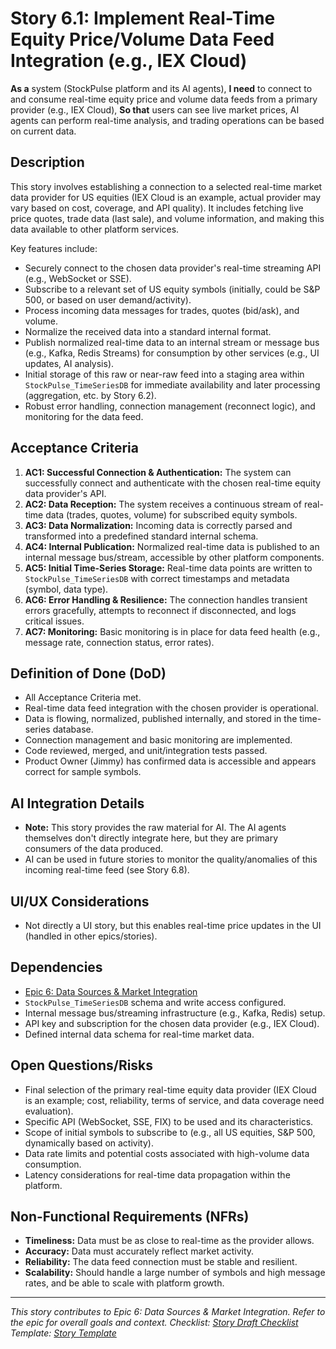 <!--
Epic: Data Sources & Market Integration
Epic Link: [Epic 6: Data Sources & Market Integration](../epic-6.md)
Story ID: 6.1
Story Title: Implement Real-Time Equity Price/Volume Data Feed Integration (e.g., IEX Cloud)
Persona: System (Platform, AI Agents, End Users via UI)
Reporter: Jimmy (Product Owner)
Assignee: TBD (Backend/Data Engineering Team)
Status: To Do
Estimate: TBD (e.g., 8 Story Points)
Sprint: TBD
Release: TBD
-->

# Story 6.1: Implement Real-Time Equity Price/Volume Data Feed Integration (e.g., IEX Cloud)

**As a** system (StockPulse platform and its AI agents),
**I need** to connect to and consume real-time equity price and volume data feeds from a primary provider (e.g., IEX Cloud),
**So that** users can see live market prices, AI agents can perform real-time analysis, and trading operations can be based on current data.

## Description
This story involves establishing a connection to a selected real-time market data provider for US equities (IEX Cloud is an example, actual provider may vary based on cost, coverage, and API quality). It includes fetching live price quotes, trade data (last sale), and volume information, and making this data available to other platform services.

Key features include:
-   Securely connect to the chosen data provider's real-time streaming API (e.g., WebSocket or SSE).
-   Subscribe to a relevant set of US equity symbols (initially, could be S&P 500, or based on user demand/activity).
-   Process incoming data messages for trades, quotes (bid/ask), and volume.
-   Normalize the received data into a standard internal format.
-   Publish normalized real-time data to an internal stream or message bus (e.g., Kafka, Redis Streams) for consumption by other services (e.g., UI updates, AI analysis).
-   Initial storage of this raw or near-raw feed into a staging area within `StockPulse_TimeSeriesDB` for immediate availability and later processing (aggregation, etc. by Story 6.2).
-   Robust error handling, connection management (reconnect logic), and monitoring for the data feed.

## Acceptance Criteria

1.  **AC1: Successful Connection & Authentication:** The system can successfully connect and authenticate with the chosen real-time equity data provider's API.
2.  **AC2: Data Reception:** The system receives a continuous stream of real-time data (trades, quotes, volume) for subscribed equity symbols.
3.  **AC3: Data Normalization:** Incoming data is correctly parsed and transformed into a predefined standard internal schema.
4.  **AC4: Internal Publication:** Normalized real-time data is published to an internal message bus/stream, accessible by other platform components.
5.  **AC5: Initial Time-Series Storage:** Real-time data points are written to `StockPulse_TimeSeriesDB` with correct timestamps and metadata (symbol, data type).
6.  **AC6: Error Handling & Resilience:** The connection handles transient errors gracefully, attempts to reconnect if disconnected, and logs critical issues.
7.  **AC7: Monitoring:** Basic monitoring is in place for data feed health (e.g., message rate, connection status, error rates).

## Definition of Done (DoD)

-   All Acceptance Criteria met.
-   Real-time data feed integration with the chosen provider is operational.
-   Data is flowing, normalized, published internally, and stored in the time-series database.
-   Connection management and basic monitoring are implemented.
-   Code reviewed, merged, and unit/integration tests passed.
-   Product Owner (Jimmy) has confirmed data is accessible and appears correct for sample symbols.

## AI Integration Details

-   **Note:** This story provides the raw material for AI. The AI agents themselves don't directly integrate here, but they are primary consumers of the data produced.
-   AI can be used in future stories to monitor the quality/anomalies of this incoming real-time feed (see Story 6.8).

## UI/UX Considerations

-   Not directly a UI story, but this enables real-time price updates in the UI (handled in other epics/stories).

## Dependencies

-   [Epic 6: Data Sources & Market Integration](../epic-6.md)
-   `StockPulse_TimeSeriesDB` schema and write access configured.
-   Internal message bus/streaming infrastructure (e.g., Kafka, Redis) setup.
-   API key and subscription for the chosen data provider (e.g., IEX Cloud).
-   Defined internal data schema for real-time market data.

## Open Questions/Risks

-   Final selection of the primary real-time equity data provider (IEX Cloud is an example; cost, reliability, terms of service, and data coverage need evaluation).
-   Specific API (WebSocket, SSE, FIX) to be used and its characteristics.
-   Scope of initial symbols to subscribe to (e.g., all US equities, S&P 500, dynamically based on activity).
-   Data rate limits and potential costs associated with high-volume data consumption.
-   Latency considerations for real-time data propagation within the platform.

## Non-Functional Requirements (NFRs)

-   **Timeliness:** Data must be as close to real-time as the provider allows.
-   **Accuracy:** Data must accurately reflect market activity.
-   **Reliability:** The data feed connection must be stable and resilient.
-   **Scalability:** Should handle a large number of symbols and high message rates, and be able to scale with platform growth.

---
*This story contributes to Epic 6: Data Sources & Market Integration. Refer to the epic for overall goals and context.*
*Checklist: [Story Draft Checklist](../../../bmad-agent/checklists/story-draft-checklist.md)*
*Template: [Story Template](../../../bmad-agent/templates/story-tmpl.md)* 